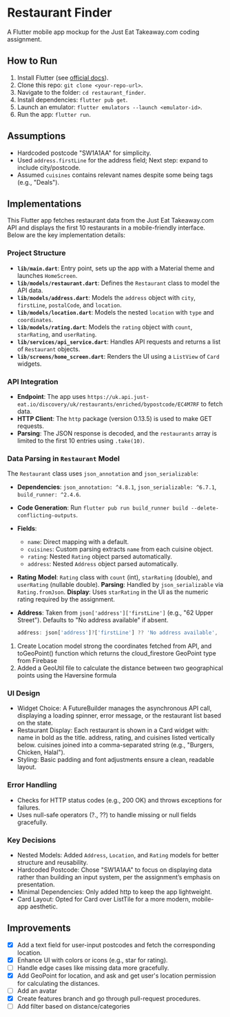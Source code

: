# Restaurant Finder
A Flutter mobile app mockup for the Just Eat Takeaway.com coding assignment.

## How to Run
1. Install Flutter (see [official docs](https://flutter.dev/docs/get-started/install)).
2. Clone this repo: `git clone <your-repo-url>`.
3. Navigate to the folder: `cd restaurant_finder`.
4. Install dependencies: `flutter pub get`.
5. Launch an emulator: `flutter emulators --launch <emulator-id>`.
6. Run the app: `flutter run`.

## Assumptions
- Hardcoded postcode "SW1A1AA" for simplicity.
- Used `address.firstLine` for the address field; Next step: expand to include city/postcode.
- Assumed `cuisines` contains relevant names despite some being tags (e.g., "Deals").

## Implementations
This Flutter app fetches restaurant data from the Just Eat Takeaway.com API and displays the first 10 restaurants in a mobile-friendly interface. Below are the key implementation details:

### Project Structure
- **`lib/main.dart`**: Entry point, sets up the app with a Material theme and launches `HomeScreen`.
- **`lib/models/restaurant.dart`**: Defines the `Restaurant` class to model the API data.
- **`lib/models/address.dart`**: Models the `address` object with `city`, `firstLine`, `postalCode`, and `location`.
- **`lib/models/location.dart`**: Models the nested `location` with `type` and `coordinates`.
- **`lib/models/rating.dart`**: Models the `rating` object with `count`, `starRating`, and `userRating`.
- **`lib/services/api_service.dart`**: Handles API requests and returns a list of `Restaurant` objects.
- **`lib/screens/home_screen.dart`**: Renders the UI using a `ListView` of `Card` widgets.

### API Integration
- **Endpoint**: The app uses `https://uk.api.just-eat.io/discovery/uk/restaurants/enriched/bypostcode/EC4M7RF` to fetch data.
- **HTTP Client**: The `http` package (version 0.13.5) is used to make GET requests.
- **Parsing**: The JSON response is decoded, and the `restaurants` array is limited to the first 10 entries using `.take(10)`.

### Data Parsing in `Restaurant` Model
The `Restaurant` class uses `json_annotation` and `json_serializable`:
- **Dependencies**: `json_annotation: ^4.8.1`, `json_serializable: ^6.7.1`, `build_runner: ^2.4.6`.
- **Code Generation**: Run `flutter pub run build_runner build --delete-conflicting-outputs`.
- **Fields**:
  - `name`: Direct mapping with a default.
  - `cuisines`: Custom parsing extracts `name` from each cuisine object.
  - `rating`: Nested `Rating` object parsed automatically.
  - `address`: Nested `Address` object parsed automatically.

- **Rating**
**Model**: `Rating` class with `count` (int), `starRating` (double), and `userRating` (nullable double).
**Parsing**: Handled by `json_serializable` via `Rating.fromJson`.
**Display**: Uses `starRating` in the UI as the numeric rating required by the assignment.

- **Address**:  Taken from `json['address']['firstLine']` (e.g., "62 Upper Street"). Defaults to "No address available" if absent.
  ```dart
  address: json['address']?['firstLine'] ?? 'No address available',
  ```
1. Create Location model strong the coordinates fetched from API, and toGeoPoint() function which returns the cloud_firestore GeoPoint type from Firebase
2. Added a GeoUtil file to calculate the distance  between two geographical points using the Haversine formula

### UI Design
- Widget Choice: A FutureBuilder manages the asynchronous API call, displaying a loading spinner, error message, or the restaurant list based on the state.
- Restaurant Display: Each restaurant is shown in a Card widget with:
name in bold as the title.
address, rating, and cuisines listed vertically below.
cuisines joined into a comma-separated string (e.g., "Burgers, Chicken, Halal").
- Styling: Basic padding and font adjustments ensure a clean, readable layout.

### Error Handling
- Checks for HTTP status codes (e.g., 200 OK) and throws exceptions for failures.
- Uses null-safe operators (?., ??) to handle missing or null fields gracefully.

### Key Decisions
- Nested Models: Added `Address`, `Location`, and `Rating` models for better structure and reusability.
- Hardcoded Postcode: Chose "SW1A1AA" to focus on displaying data rather than building an input system, per the assignment’s emphasis on presentation.
- Minimal Dependencies: Only added http to keep the app lightweight.
- Card Layout: Opted for Card over ListTile for a more modern, mobile-app aesthetic.

## Improvements
- [x] Add a text field for user-input postcodes and fetch the corresponding location.
- [x] Enhance UI with colors or icons (e.g., star for rating).
- [ ] Handle edge cases like missing data more gracefully.
- [x] Add GeoPoint for location, and ask and get user's location permission for calculating the distances.
- [ ] Add an avatar
- [x] Create features branch and go through pull-request procedures.
- [ ] Add filter based on distance/categories